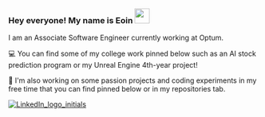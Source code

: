 ### Hey everyone! My name is Eoin  <img src="https://raw.githubusercontent.com/MartinHeinz/MartinHeinz/master/wave.gif" width="30px">

I am an Associate Software Engineer currently working at Optum.

💻 You can find some of my college work pinned below such as an AI stock prediction program or my Unreal Engine 4th-year project!

🚀 I'm also working on some passion projects and coding experiments in my free time that you can find pinned below or in my repositories tab.

[![LinkedIn_logo_initials](https://user-images.githubusercontent.com/93496368/156873214-6084a313-1b80-480d-b96b-81f80e93e355.png)](https://www.linkedin.com/in/eoin-barry142/)

<!--
**eoinbarry142/eoinbarry142** is a ✨ _special_ ✨ repository because its `README.md` (this file) appears on your GitHub profile.

Here are some ideas to get you started:
- 🔭 I’m currently working on ...
- 🌱 I’m currently learning ...
- 👯 I’m looking to collaborate on ...
- 🤔 I’m looking for help with ...
- 💬 Ask me about ...
- 📫 How to reach me: ...
- 😄 Pronouns: ...
- ⚡ Fun fact: ...

-->
